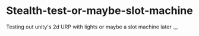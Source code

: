 # Stealth-test-or-maybe-slot-machine

Testing out unity's 2d URP with lights or maybe a slot machine later ._.
